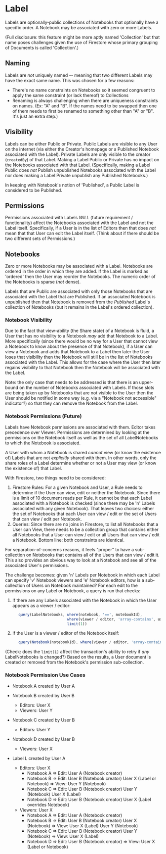 # Label

Labels are optionally-public collections of Notebooks that optionally have a specific order. A Notebook may be associated with zero or more Labels.

(Full disclosure: this feature might be more aptly named 'Collection' but that name poses challenges given the use of Firestore whose primary grouping of Documents is called 'Collection'.)

## Naming

Labels are *not* uniquely named -- meaning that two different Labels may have the exact same name. This was chosen for a few reasons:
* There's no name constraints on Notebooks so it seemed congruent to apply the same constraint (or lack thereof) to Collections
* Renaming is always challenging when there are uniqueness constraints on names. (Ex: "A" and "B". If the names need to be swapped then one of them needs to first be renamed to something other than "A" or "B". It's just an extra step.)

## Visibility

Labels can be either Public or Private. Public Labels are visible to any User on the internet (via either the Creator's homepage or a Published Notebook associated with the Label). Private Labels are only visible to the creator (`createdBy`) of that Label. Making a Label Public or Private has no impact on the Notebooks associated with that Label. (Specifically, making a Label Public does *not* Publish unpublished Notebooks associated with the Label nor does making a Label Private unpublish any Published Notebooks.)

In keeping with Notebook's notion of 'Published', a Public Label is considered to be Published.

## Permissions

Permissions associated with Labels *WILL* (future requirement / functionality) affect the Notebooks associated with the Label and not the Label itself. Specifically, if a User is in the list of Editors then that does *not* mean that that User can edit the Label itself. (Think about if there should be two different sets of Permissions.)

## Notebooks

Zero or more Notebooks may be associated with a Label. Notebooks are ordered in the order in which they are added. If the Label is marked as 'ordered' then the User may reorder the Notebooks. The numeric order of the Notebooks is sparse (*not* dense).

Labels that are Public are associated with only those Notebooks that are associated with the Label that are Published. If an associated Notebook is unpublished then that Notebook is removed from the _Published_ Label's collection of Notebooks (but it remains in the Label's ordered collection).

### Notebook Visibility

Due to the fact that view-ability (the Share state) of a Notebook is fluid, a User that has no visibility to a Notebook *may* add that Notebook to a Label. More specifically (since there would be no way for a User that cannot view a Notebook to know about the presence of that Notebook), if a User can view a Notebook and adds that Notebook to a Label then later the User loses that visibility then the Notebook will still be in the list of Notebooks associated with the Label. This allows for the case where the User then later regains visibility to that Notebook then the Notebook will be associated with the Label.

Note: the only case that needs to be addressed is that there is an upper-bound on the number of Notebooks associated with Labels. If those slots are being taken up by Notebooks that are not visible to the User then the User should be notified in some way (e.g. via a "Notebook not accessible" indicator?) so that they can remove the Notebook from the Label.

### Notebook Permissions (Future)

Labels have Notebook permissions are associated with them. Editor takes precedence over Viewer. Permissions are determined by looking at the permissions on the Notebook itself as well as the set of all LabelNotebooks to which the Notebook is associated.

A User with whom a Notebook is shared *cannot* view (or know the existence of) Labels that are not *explicitly* shared with them. In other words, only the share roles of a Label determine whether or not a User may view (or know the existence of) that Label.

With Firestore, two things need to be considered:
1. Firestore Rules: For a given Notebook and User, a Rule needs to determine if the User can view, edit or neither the Notebook. Since there is a limit of 10 document reads per Rule, it cannot be that each Label associated with a Notebook is checked (since there may be 'n' Labels associated with any given Notebook). That leaves two choices: either the set of Notebooks that each User can view / edit or the set of Users that can view / edit per Notebook.
2. Queries: Since there are no joins in Firestore, to list all Notebooks that a User can View, there needs to be a collection group that contains either all Notebooks that a User can view / edit or all Users that can view / edit a Notebook.
Bottom line: both constraints are identical.

For separation-of-concerns reasons, it feels "proper" to have a sub-collection on Notebooks that contains all of the Users that can view / edit it. This also provides an obvious way to look at a Notebook and see all of the associated User's permissions.

The challenge becomes: given 'n' Labels per Notebook in which each Label can specify 'v' Notebook viewers and 'e' Notebook editors, how is a sub-collection of Users on Notebook maintained? For each edit to the permissions on any Label or Notebook, a query is run that checks:
1. If there are any Labels associated with the Notebook in which the User appears as a viewer / editor:
```TypeScript
      query(LabelNotebooks, where(notebook, '==', notebookId),
                            where(viewer / editor, 'array-contains', userId),
                            limit(1))
```
2. If the User is a viewer / editor of the Notebook itself:
```TypeScript
      query(Notebook(notebookId), where(viewer / editor, 'array-contains', userId))
```
(Check: does the `limit(1)` affect the transaction's ability to retry if *any* LabelNotebooks is changed?)
Based on the results, a User document is created or removed from the Notebook's permission sub-collection.


### Notebook Permission Use Cases

* Notebook A created by User A
* Notebook B created by User B
  - Editors: User X
  - Viewers: User Y
* Notebook C created by User B
  - Editors: User Y
* Notebook D created by User B
  - Viewers: User X

* Label L created by User A
  + Editors: User X
    - Notebook A
      => Edit: User A (Notebook creator)
    - Notebook B
      => Edit: User B (Notebook creator)
               User X (Label or Notebook)
      => View: User Y (Notebook)
    - Notebook C
      => Edit: User B (Notebook creator)
               User Y (Notebook)
               User X (Label)
    - Notebook D
      => Edit: User B (Notebook creator)
               User X (Label overrides Notebook)
  + Viewers: User X
    - Notebook A
      => Edit: User A (Notebook creator)
    - Notebook B
      => Edit: User B (Notebook creator)
               User X (Notebook)
      => View: User X (Label)
               User Y (Notebook)
    - Notebook C
      => Edit: User B (Notebook creator)
               User Y (Notebook)
      => View: User X (Label)
    - Notebook D
      => Edit: User B (Notebook creator)
      => View: User X (Label or Notebook)
